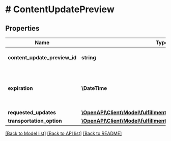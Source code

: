 # # ContentUpdatePreview

## Properties

Name | Type | Description | Notes
------------ | ------------- | ------------- | -------------
**content_update_preview_id** | **string** | Identifier of a content update preview. |
**expiration** | **\DateTime** | The time at which the content update expires. In [ISO 8601](https://developer-docs.amazon.com/sp-api/docs/iso-8601) datetime format with pattern &#x60;yyyy-MM-ddTHH:mm:ss.sssZ&#x60;. |
**requested_updates** | [**\OpenAPI\Client\Model\fulfillmentInbound\RequestedUpdates**](RequestedUpdates.md) |  |
**transportation_option** | [**\OpenAPI\Client\Model\fulfillmentInbound\TransportationOption**](TransportationOption.md) |  |

[[Back to Model list]](../../README.md#models) [[Back to API list]](../../README.md#endpoints) [[Back to README]](../../README.md)
